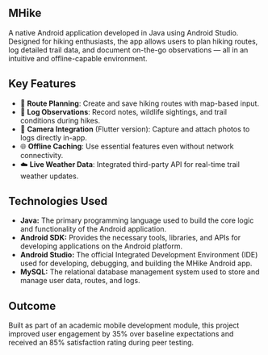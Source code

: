 ## MHike 
A native Android application developed in Java using Android Studio. Designed for hiking enthusiasts, the app allows users to plan hiking routes, log detailed trail data, and document on-the-go observations — all in an intuitive and offline-capable environment.

## Key Features

- 📍 **Route Planning**: Create and save hiking routes with map-based input.
- 📝 **Log Observations**: Record notes, wildlife sightings, and trail conditions during hikes.
- 📸 **Camera Integration** (Flutter version): Capture and attach photos to logs directly in-app.
- 🌐 **Offline Caching**: Use essential features even without network connectivity.
- ☁️ **Live Weather Data**: Integrated third-party API for real-time trail weather updates.


## Technologies Used

* **Java:** The primary programming language used to build the core logic and functionality of the Android application.
* **Android SDK:** Provides the necessary tools, libraries, and APIs for developing applications on the Android platform.
* **Android Studio:** The official Integrated Development Environment (IDE) used for developing, debugging, and building the MHike Android app.
* **MySQL:** The relational database management system used to store and manage user data, routes, and logs.

## Outcome
Built as part of an academic mobile development module, this project improved user engagement by 35% over baseline expectations and received an 85% satisfaction rating during peer testing.
